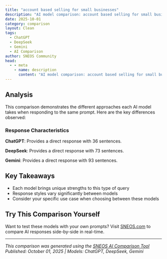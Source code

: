 ```yaml
---
title: "account based selling for small businesses"
description: "AI model comparison: account based selling for small businesses..."
date: 2025-10-01
category: comparison
layout: Clean
tags:
  - ChatGPT
  - DeepSeek
  - Gemini
  - AI Comparison
author: SNEOS Community
head:
  - - meta
    - name: description
      content: "AI model comparison: account based selling for small businesses..."
---
```


<ChatComparison
  title="account based selling for small businesses"
  prompt="account based selling for small businesses"
  :responses='{
    "ChatGPT": "Account-based selling (ABS) is a strategic sales approach where a business targets specific accounts (companies or organizations) that are the best fit for its products or services, rather than casting a wide net to many potential customers. While ABS is often used by larger enterprises, small businesses can also benefit from this focused approach by tailoring their efforts to high-value prospects and building stronger relationships.\n\nHere\u2019s a guide on how small businesses can implement account-based selling effectively:\n\n### 1. Identify Your Ideal Accounts\n- **Define Criteria:** Determine the characteristics of your best customers (industry, company size, revenue, location, technology used, pain points).\n- **Create a Target List:** Use your existing customer data, market research, and tools like LinkedIn Sales Navigator to build a list of high-potential accounts.\n\n### 2. Research and Understand Each Account\n- **Deep Dive:** Learn about each target company\u2019s business model, challenges, decision-makers, and buying process.\n- **Gather Intelligence:** Use LinkedIn, company websites, news articles, and industry reports to understand their needs and pain points.\n\n### 3. Personalize Your Outreach\n- **Tailored Messaging:** Develop personalized communication for each account, addressing their specific issues and showing how your solution can help.\n- **Multiple Channels:** Reach out through emails, phone calls, social media, and even personalized content like case studies or whitepapers.\n\n### 4. Engage Key Stakeholders\n- **Map the Decision-Making Unit:** Identify all influencers and decision-makers involved in the buying process.\n- **Build Relationships:** Engage with each stakeholder through relevant content and conversations to build trust.\n\n### 5. Collaborate Internally\n- **Sales and Marketing Alignment:** Ensure your sales and marketing teams share information and strategies to effectively target accounts.\n- **Use Tools:** CRM tools like HubSpot, Pipedrive, or Zoho CRM can help track account interactions and progress.\n\n### 6. Create Customized Solutions and Proposals\n- Tailor your offers, pricing, and contracts to meet the unique needs of each account.\n- Highlight ROI and benefits that specifically address their pain points.\n\n### 7. Follow Up and Nurture\n- Maintain regular communication.\n- Provide ongoing value with updates, helpful resources, and support.\n\n### 8. Measure and Optimize\n- Track metrics such as engagement levels, conversion rates, deal sizes, and sales cycle lengths.\n- Refine your target accounts and strategies based on what works.\n\n---\n\n### Tools and Resources for Small Businesses Using ABS\n- **CRM Software:** HubSpot, Zoho CRM, Pipedrive.\n- **Account Research:** LinkedIn Sales Navigator, Crunchbase.\n- **Email Automation:** Mailchimp, Reply.io, Lemlist.\n- **Content Creation:** Canva, Loom (for personalized videos).\n\n---\n\n### Benefits of ABS for Small Businesses\n- Higher ROI by focusing efforts on the most promising prospects.\n- Improved customer relationships and long-term retention.\n- More efficient use of limited resources.\n- Differentiation from competitors with personalized messaging.\n\n---\n\nIf you\u2019d like, I can help you create a sample account-based selling plan or develop messaging templates tailored to your industry!",
    "DeepSeek": "Of course. **Account-Based Selling (ABS)** is a highly focused growth strategy where you treat an individual prospect or customer account as its own market. It\u0027s the opposite of the \u0022spray and pray\u0022 lead generation approach.\n\nFor a small business, ABS is a powerful way to compete with larger players by being more strategic, personal, and efficient with limited resources.\n\n### Why ABS is Perfect for Small Businesses\n\n*   **Efficiency with Limited Resources:** You focus your sales and marketing efforts on a handful of high-value accounts instead of wasting time on unqualified leads.\n*   **Levels the Playing Field:** A small, dedicated team can deliver a highly personalized experience that a large, impersonal competitor cannot.\n*   **Higher ROI:** While it requires more upfront effort per account, the deal sizes are typically larger, retention is better, and the lifetime value (LTV) is higher.\n*   **Builds Stronger Relationships:** By deeply understanding an account\u0027s needs, you become a trusted partner, not just a vendor.\n\n---\n\n### A Practical 5-Step ABS Framework for Small Businesses\n\nHere\u2019s how you can implement ABS without a massive team or budget.\n\n#### Step 1: Identify \u0026 Select Your Target Accounts\nThis is the most critical step. You\u0027re not looking for just anyone; you\u0027re looking for the *right* ones.\n\n*   **Ideal Customer Profile (ICP):** Define the *type* of company that gets the most value from your solution. Consider:\n    *   **Firmographics:** Industry, company size (e.g., 50-200 employees), location, annual revenue.\n    *   **Technographics:** What software do they already use? (This can indicate their needs and budget).\n    *   **Psychographics:** What are their business challenges, goals, and culture?\n*   **Account Selection:** Now, find *specific companies* that match your ICP.\n    *   **Sources:** LinkedIn Sales Navigator, your local business journal, industry associations, your own network.\n    *   **Start Small:** As a small business, begin with **5-10 target accounts**. This is manageable and allows for deep personalization.\n\n#### Step 2: Research \u0026 Map the Account\nOnce you have your list, you need to understand the \u0022lay of the land\u0022 within each company.\n\n*   **Understand the Company:**\n    *   What are their strategic goals and recent news? (Check their blog, press releases).\n    *   What challenges are they likely facing in their industry?\n*   **Map Key Personas \u0026 Influencers:** Identify the people you need to reach. It\u0027s rarely just one decision-maker.\n    *   **The Champion:** The person who sees the value of your solution day-to-day.\n    *   **The Decision-Maker:** The budget holder (e.g., CEO, VP, Department Head).\n    *   **The Influencers:** Team members, IT, or finance who will be affected by the purchase.\n    *   **Tools:** Use LinkedIn to find these people and understand their roles, responsibilities, and even shared connections.\n\n#### Step 3: Develop Personalized Outreach \u0026 Engagement\nThis is where you stand out. **No generic emails.**\n\n*   **Craft a \u0022Value Hypothesis\u0022:** For each account, write a one-paragraph statement on how you believe you can help *them specifically*. \u0022I believe [Company X] can achieve [Specific Goal] by solving [Specific Challenge] with our solution.\u0022\n*   **Multi-Channel, Coordinated Outreach:**\n    *   **Personalized Email:** Reference your research. \u0022I saw your recent announcement about [X] and thought our work with [Similar Company] on [Y challenge] would be relevant.\u0022\n    *   **Social Touchpoints:** Engage with their key personas on LinkedIn by commenting thoughtfully on their posts.\n    *   **Direct Mail:** A small, thoughtful gift or a handwritten note can cut through the digital noise dramatically.\n    *   **Warm Introductions:** Leverage your network. Do you have a shared connection on LinkedIn who can introduce you?\n\n#### Step 4: Deliver a Tailored Buying Experience\nYour conversations and demos should feel like a continuation of your personalized outreach.\n\n*   **Customize Your Demos/Presentations:** Use their company logo, reference their specific pain points, and use language from their own website.\n*   **Involve the Right People:** If you\u0027re talking to a champion, offer to bring in a technical expert to speak with their IT team, or your founder to speak with their decision-maker. Show you understand the buying committee.\n*   **Provide Relevant Case Studies:** Show how you\u0027ve helped a similar company in their industry or with the same challenge.\n\n#### Step 5: Measure, Learn, and Expand\n*   **Track Key Metrics:**\n    *   **Engagement Rate:** Are they opening emails, visiting your website, accepting meeting invites?\n    *   **Pipeline Velocity:** How fast are these target accounts moving through your sales cycle?\n    *   **Win Rate:** What percentage of your target accounts are you closing?\n*   **Expand Within the Account:** Your first sale might be to one department. Use that success as a case study to expand into other teams (this is called \u0022land and expand\u0022).\n\n---\n\n### Essential Tools for a Small Business ABS Stack\n\nYou don\u0027t need a $100,000 tech stack.\n\n*   **CRM:** **HubSpot CRM** (has a great free version) or **Zoho CRM**. This is your single source of truth for all account and contact information.\n*   **Prospecting \u0026 Intelligence:** **LinkedIn Sales Navigator** is non-negotiable for finding contacts and researching companies.\n*   **Email \u0026 Personalization:** **GMass** (for Gmail) or the email tools within HubSpot. Use them for personalization, not blasts.\n*   **Collaboration:** **Slack** or **Microsoft Teams** to keep your small team aligned on account status.\n\n### A Real-World Example: \u0022CloudSecure IT\u0022 (A 5-person SaaS Company)\n\n*   **ICP:** B2B tech companies with 50-150 employees, based in North America.\n*   **Target Accounts:** They select 8 companies that fit this profile.\n*   **Research:** For \u0022Company A,\u0022 they discover the CTO is active on LinkedIn talking about data security challenges. They also see a job posting for a compliance officer, indicating a focus on data regulations.\n*   **Personalized Outreach:** The founder sends a LinkedIn connection request to the CTO saying: *\u0022Impressed by your post on GDPR complexity. We helped a similar company, [Client Name], automate their compliance reporting. Would a 15-minute chat be valuable?\u0022*\n*   **Engagement:** The CTO replies. The founder holds the call, then offers to have their technical lead do a deeper dive with the CTO\u0027s team, customized to their specific tech stack.\n\n### Key Takeaway for Small Businesses\n\nAccount-Based Selling is about **quality over quantity**. It forces you to be strategic, deeply understand your best potential customers, and build the kind of relationships that lead to significant, long-term growth. Start small, be incredibly personal, and focus your limited energy where it will have the biggest impact.",
    "Gemini": "## Account-Based Selling (ABS) for Small Businesses: A Guide\n\nWhile often associated with enterprise-level sales, Account-Based Selling (ABS) can be a powerful strategy for small businesses too. It\u0027s about focusing your resources on a select group of high-value target accounts and tailoring your marketing and sales efforts to their specific needs.  The key is to adapt the principles to your scale and resources.\n\n**What is Account-Based Selling (ABS)?**\n\nInstead of casting a wide net with traditional lead generation, ABS flips the script. You identify your ideal customer profiles (ICPs), then pinpoint specific target accounts that match those profiles.  Sales and marketing teams then collaborate to deliver personalized experiences that address the unique challenges and opportunities of each account.\n\n**Why is ABS Good for Small Businesses?**\n\n* **Improved ROI:**  Concentrating on high-potential accounts leads to more efficient use of limited resources.  You\u0027re not wasting time and money on leads that are unlikely to convert.\n* **Higher Close Rates:** Personalized messaging and tailored solutions resonate better, increasing your chances of winning deals.\n* **Stronger Customer Relationships:** ABS fosters deeper relationships with key stakeholders within target accounts, leading to higher customer lifetime value.\n* **Increased Brand Awareness:**  Targeting specific accounts and providing valuable insights elevates your brand as a thought leader and trusted partner.\n* **Better Alignment Between Sales and Marketing:** ABS demands close collaboration between sales and marketing teams, ensuring a unified approach.\n\n**How to Implement ABS for Your Small Business:**\n\nHere\u0027s a step-by-step guide to implementing ABS in your small business:\n\n**1. Define Your Ideal Customer Profile (ICP):**\n\n* **Analyze your existing customer base:**  Identify your most profitable and satisfied customers. What are their key characteristics?\n* **Consider:**\n    * **Industry:** What sectors do they operate in?\n    * **Company Size:**  How many employees do they have? What\u0027s their revenue?\n    * **Geography:**  Where are they located?\n    * **Key Challenges:** What problems are they facing that your solution can solve?\n    * **Decision-Making Process:** Who are the key influencers and decision-makers?\n    * **Technological Landscape:** What technologies are they already using?\n* **Create a detailed profile:**  Go beyond basic demographics. Understand their business goals, pain points, and aspirations.\n\n**2. Identify Target Accounts:**\n\n* **Based on your ICP, create a list of companies that fit the profile.**\n* **Prioritize based on:**\n    * **Potential Revenue:**  How valuable is this account if you win them?\n    * **Fit:**  How well does their needs align with your solution?\n    * **Accessibility:**  How easy is it to reach the key decision-makers?\n    * **Strategic Importance:**  Would winning this account significantly impact your brand or open doors to other opportunities?\n* **Start small:** Choose a manageable number of target accounts (e.g., 5-10) to begin with.\n\n**3. Research Your Target Accounts:**\n\n* **Gather in-depth information about each account:**\n    * **Company Website:**  Understand their products/services, mission, values, and recent news.\n    * **LinkedIn:**  Identify key decision-makers, their roles, and their connections.\n    * **Industry Publications:**  Stay up-to-date on their industry trends, challenges, and opportunities.\n    * **Social Media:**  Monitor their social media presence to understand their brand messaging and customer engagement.\n    * **News Articles:**  Search for articles about the company to identify any recent developments or challenges.\n* **Understand their business goals, challenges, and key initiatives.**\n\n**4. Develop a Personalized Strategy for Each Account:**\n\n* **Based on your research, tailor your messaging and approach to each account.**\n* **Consider:**\n    * **Personalized Content:**  Create blog posts, case studies, and infographics that address their specific challenges.\n    * **Targeted Email Campaigns:**  Send personalized emails to key stakeholders that highlight the value you can bring to their business.\n    * **Customized Proposals:**  Develop proposals that specifically address their needs and demonstrate how your solution can help them achieve their goals.\n    * **Relevant Events:**  Invite key stakeholders to industry events or host your own events that are relevant to their interests.\n    * **Social Media Engagement:**  Engage with their content on social media and share relevant articles and resources.\n\n**5. Execute Your Plan \u0026 Engage with Key Stakeholders:**\n\n* **Coordinate sales and marketing efforts:**  Ensure that both teams are working together to deliver a consistent and personalized experience.\n* **Identify and engage with key decision-makers and influencers within each account.**\n* **Utilize a multi-channel approach:**  Use a combination of email, phone, social media, and in-person meetings to reach your target audience.\n* **Focus on building relationships:**  Be a trusted advisor and provide valuable insights.\n\n**6. Measure and Analyze Results:**\n\n* **Track key metrics to measure the success of your ABS efforts:**\n    * **Account Engagement:**  How actively are they engaging with your content and outreach?\n    * **Lead Generation:**  Are you generating qualified leads from your target accounts?\n    * **Sales Cycle Length:**  Is the sales cycle shorter for ABS accounts compared to traditional leads?\n    * **Close Rate:**  What is the win rate for ABS accounts?\n    * **Revenue Generated:**  How much revenue are you generating from ABS accounts?\n* **Analyze your results and make adjustments to your strategy as needed.**  Continuously refine your approach based on what\u0027s working and what\u0027s not.\n\n**Tools and Technologies:**\n\nYou don\u0027t need expensive enterprise software to implement ABS as a small business.  Here are some affordable options:\n\n* **CRM (Customer Relationship Management):** Essential for tracking interactions and managing accounts (e.g., HubSpot CRM, Zoho CRM, Pipedrive).\n* **LinkedIn Sales Navigator:**  Ideal for identifying and connecting with key decision-makers within target accounts.\n* **Email Marketing Software:**  Use for personalized email campaigns (e.g., Mailchimp, Sendinblue).\n* **Project Management Tools:**  Help teams collaborate and stay organized (e.g., Trello, Asana).\n* **Sales Intelligence Tools (Limited Free Versions Available):**  Provide insights into company information, key contacts, and industry trends (e.g., ZoomInfo, Crunchbase).\n\n**Example of ABS in Action for a Small Business:**\n\nLet\u0027s say you\u0027re a small marketing agency specializing in social media management for restaurants.\n\n* **ICP:**  Restaurant chains with 5-20 locations, struggling to maintain a consistent and engaging social media presence.\n* **Target Accounts:**  Identify 5-10 restaurant chains in your area that fit this profile.\n* **Research:**  Analyze their social media accounts, read reviews, and understand their marketing challenges.\n* **Personalized Strategy:**\n    * **Customized Email:**  \u0022Subject: Boost [Restaurant Name]\u0027s Online Presence with Targeted Social Media Strategies\u0022  The email would directly reference their specific challenges and offer solutions.\n    * **Social Media Engagement:**  Engage with their posts, share relevant articles, and offer helpful tips.\n    * **Free Audit:** Offer a free social media audit highlighting areas for improvement.\n    * **Case Study:**  Share a case study showcasing how you helped a similar restaurant chain increase their social media engagement and drive sales.\n* **Measurement:**  Track engagement, lead generation, and conversion rates.\n\n**Key Takeaways for Small Businesses:**\n\n* **Start Small:**  Don\u0027t try to boil the ocean. Focus on a few key accounts and gradually expand your efforts.\n* **Personalization is Key:**  Tailor your messaging and approach to each account.\n* **Collaboration is Essential:**  Ensure that sales and marketing teams are working together seamlessly.\n* **Measure and Analyze:**  Track your results and make adjustments to your strategy as needed.\n* **Be Patient:**  ABS is a long-term strategy that requires patience and persistence.\n\nBy embracing ABS, small businesses can level the playing field and compete with larger organizations by focusing their resources on high-potential accounts and delivering personalized experiences that drive results. Good luck!\n"
  }'
  published-date="15:05"
/>

## Analysis

This comparison demonstrates the different approaches each AI model takes when responding to the same prompt. Here are the key differences observed:

### Response Characteristics

**ChatGPT**: Provides a direct response with 36 sentences. 

**DeepSeek**: Provides a direct response with 73 sentences. 

**Gemini**: Provides a direct response with 93 sentences. 

## Key Takeaways

- Each model brings unique strengths to this type of query
- Response styles vary significantly between models
- Consider your specific use case when choosing between these models

## Try This Comparison Yourself

Want to test these models with your own prompts? Visit [SNEOS.com](https://sneos.com) to compare AI responses side-by-side in real-time.

---

*This comparison was generated using the [SNEOS AI Comparison Tool](https://sneos.com)*
*Published: October 01, 2025 | Models: ChatGPT, DeepSeek, Gemini*
